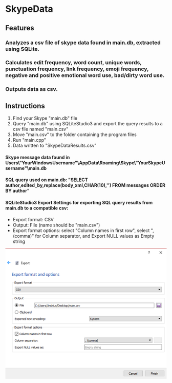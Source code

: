 SkypeData
===============

## Features
### Analyzes a csv file of skype data found in main.db, extracted using SQLite.
### Calculates edit frequency, word count, unique words, punctuation frequency, link frequency, emoji frequency, negative and positive emotional word use, bad/dirty word use.
### Outputs data as csv.


## Instructions
1. Find your Skype "main.db" file
2. Query "main.db" using SQLiteStudio3 and export the query results to a csv file named "main.csv"
3. Move "main.csv" to the folder containing the program files
4. Run "main.cpp"
5. Data written to "SkypeDataResults.csv"

#### Skype message data found in Users\\"YourWindowsUsername"\\AppData\\Roaming\\Skype\\"YourSkypeUsername"\\main.db
#### SQL query used on main.db: "SELECT author,edited_by,replace(body_xml,CHAR(10),'') FROM messages ORDER BY author"
#### SQLiteStudio3 Export Settings for exporting SQL query results from main.db to a compatible csv:
 * Export format: CSV
 * Output: File (name should be "main.csv")
 * Export format options: select "Column names in first row", select ", (comma)" for Column separator, and Export NULL values as Empty string

 ![alt text](https://github.com/gobisa/SkypeData/blob/master/SQLiteStudioCSVSettings.PNG "SQLiteStudio CSV Settings")
